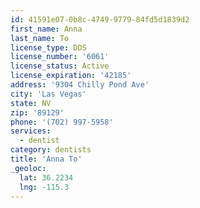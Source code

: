 ```yaml
---
id: 41591e07-0b8c-4749-9779-84fd5d1839d2
first_name: Anna
last_name: To
license_type: DDS
license_number: '6061'
license_status: Active
license_expiration: '42185'
address: '9304 Chilly Pond Ave'
city: 'Las Vegas'
state: NV
zip: '89129'
phone: '(702) 997-5958'
services:
  - dentist
category: dentists
title: 'Anna To'
_geoloc:
  lat: 36.2234
  lng: -115.3
---
```

